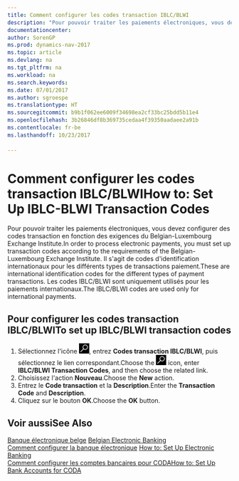 ```yaml
---
title: Comment configurer les codes transaction IBLC/BLWI
description: "Pour pouvoir traiter les paiements électroniques, vous devez configurer des codes transaction en fonction des exigences du Belgian-Luxembourg Exchange Institute."
documentationcenter: 
author: SorenGP
ms.prod: dynamics-nav-2017
ms.topic: article
ms.devlang: na
ms.tgt_pltfrm: na
ms.workload: na
ms.search.keywords: 
ms.date: 07/01/2017
ms.author: sgroespe
ms.translationtype: HT
ms.sourcegitcommit: b9b1f062ee6009f34698ea2cf33bc25bdd5b11e4
ms.openlocfilehash: 3b26846df8b369735cedaa4f39350aadaee2a91b
ms.contentlocale: fr-be
ms.lasthandoff: 10/23/2017

---
```

# <a name="how-to-set-up-iblc-blwi-transaction-codes"></a><span data-ttu-id="6e393-103">Comment configurer les codes transaction IBLC/BLWI</span><span class="sxs-lookup"><span data-stu-id="6e393-103">How to: Set Up IBLC-BLWI Transaction Codes</span></span>
<span data-ttu-id="6e393-104">Pour pouvoir traiter les paiements électroniques, vous devez configurer des codes transaction en fonction des exigences du Belgian-Luxembourg Exchange Institute.</span><span class="sxs-lookup"><span data-stu-id="6e393-104">In order to process electronic payments, you must set up transaction codes according to the requirements of the Belgian-Luxembourg Exchange Institute.</span></span> <span data-ttu-id="6e393-105">Il s'agit de codes d'identification internationaux pour les différents types de transactions paiement.</span><span class="sxs-lookup"><span data-stu-id="6e393-105">These are international identification codes for the different types of payment transactions.</span></span> <span data-ttu-id="6e393-106">Les codes IBLC/BLWI sont uniquement utilisés pour les paiements internationaux.</span><span class="sxs-lookup"><span data-stu-id="6e393-106">The IBLC/BLWI codes are used only for international payments.</span></span>  

## <a name="to-set-up-iblcblwi-transaction-codes"></a><span data-ttu-id="6e393-107">Pour configurer les codes transaction IBLC/BLWI</span><span class="sxs-lookup"><span data-stu-id="6e393-107">To set up IBLC/BLWI transaction codes</span></span>  

1.  <span data-ttu-id="6e393-108">Sélectionnez l'icône ![Rechercher une page ou un état](../../media/ui-search/search_small.png "icône Rechercher une page ou un état"), entrez **Codes transaction IBLC/BLWI**, puis sélectionnez le lien correspondant.</span><span class="sxs-lookup"><span data-stu-id="6e393-108">Choose the ![Search for Page or Report](../../media/ui-search/search_small.png "Search for Page or Report icon") icon, enter **IBLC/BLWI Transaction Codes**, and then choose the related link.</span></span>  
2.  <span data-ttu-id="6e393-109">Choisissez l'action **Nouveau**.</span><span class="sxs-lookup"><span data-stu-id="6e393-109">Choose the **New** action.</span></span>  
3.  <span data-ttu-id="6e393-110">Entrez le **Code transaction** et la **Description**.</span><span class="sxs-lookup"><span data-stu-id="6e393-110">Enter the **Transaction Code** and **Description**.</span></span>  
4.  <span data-ttu-id="6e393-111">Cliquez sur le bouton **OK**.</span><span class="sxs-lookup"><span data-stu-id="6e393-111">Choose the **OK** button.</span></span>  

## <a name="see-also"></a><span data-ttu-id="6e393-112">Voir aussi</span><span class="sxs-lookup"><span data-stu-id="6e393-112">See Also</span></span>  
 <span data-ttu-id="6e393-113">[Banque électronique belge](belgian-electronic-banking.md) </span><span class="sxs-lookup"><span data-stu-id="6e393-113">[Belgian Electronic Banking](belgian-electronic-banking.md) </span></span>  
 <span data-ttu-id="6e393-114">[Comment configurer la banque électronique](how-to-set-up-electronic-banking.md) </span><span class="sxs-lookup"><span data-stu-id="6e393-114">[How to: Set Up Electronic Banking](how-to-set-up-electronic-banking.md) </span></span>  
 [<span data-ttu-id="6e393-115">Comment configurer les comptes bancaires pour CODA</span><span class="sxs-lookup"><span data-stu-id="6e393-115">How to: Set Up Bank Accounts for CODA</span></span>](how-to-set-up-bank-accounts-for-coda.md)

